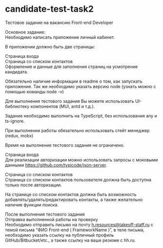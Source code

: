 # candidate-test-task2

Тестовое задание на вакансию Front-end Developer

Основное задание:  
Необходимо написать приложение личный кабинет.  

В приложении должно быть две страницы:  

Страница входа  
Страница со списком контактов  
Оформление и данные для заполнения страниц на усмотрение кандидата.  

Обязательно наличие информации в readme о том, как запускать приложение. Так же необходимо указать версию node (узнать можно с помощью команды node -v)  

Для выполнения тестового задания Вы можете использовать UI-библиотеку компонентов (MUI, antd и т.д.).  

Задание необходимо выполнить на TypeScript, без использования any и ts-ignore.  

При выполнении работы обязательно использовать стейт менеджер (redux, mobx)  

Время на выполнение тестового задания не ограничено.  

Страница входа  
Для реализации авторизации можно использовать запросы с моковыми данными https://github.com/typicode/json-server.  

Страница со списком контактов  
Страница со списком контактов пользователя должна быть доступна только после авторизации.  

На странице со списком контактов должна быть возможность добавлять/удалять/редактировать контакты, а также желательно наличие функции поиска.  

После выполнения тестового задания  
Отправка выполненной работы на проверку  
Необходимо отправить письмо на почту h.resources@takeoff-staff.ru с темой письма “ФИО Front-end ( FrameworkName )”, в теле письма, необходимо указать ссылку на публичный профиль GitHub/Bitbucket/etc., а также ссылку на ваше резюме с hh.ru.  
